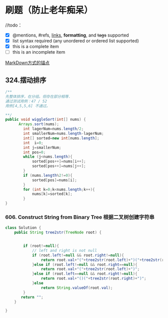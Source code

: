 # 刷题（防止老年痴呆）

//todo：
- [x] @mentions, #refs, [links](), **formatting**, and <del>tags</del> supported
- [x] list syntax required (any unordered or ordered list supported)
- [x] this is a complete item
- [ ] this is an incomplete item

[MarkDown方式的锚点](#325.摆动排序)


## 324.摆动排序

```java
/**
先整体排序，在分组。但存在部分相等. 
通过测试用例：47 / 52
用例[4,5,5,6] 不通过。

**/
public void wiggleSort(int[] nums) {
      Arrays.sort(nums);
        int lagerNum=nums.length/2;
        int smallerNum=nums.length-lagerNum;
        int[] sorted=new int[nums.length];
        int  i=0;
        int j=smallerNum;
        int pos=0;
        while (j<nums.length){
            sorted[pos++]=nums[i++];
            sorted[pos++]=nums[j++];
        }
        if (nums.length%2!=0){
            sorted[pos]=nums[i];
        }
        for (int k=0;k<nums.length;k++){
            nums[k]=sorted[k];
        }
}
```

### 606. Construct String from Binary Tree 根据二叉树创建字符串

```java
class Solution {
    public String tree2str(TreeNode root) {


        if (root!=null){
            // left and right is not null
            if (root.left!=null && root.right!=null){
                return root.val+"("+tree2str(root.left)+")("+tree2str(root.right)+")";
            }else if (root.left!=null && root.right==null){
                return root.val+"("+tree2str(root.left)+")";
            }else if (root.left==null && root.right!=null){
                return root.val+"()("+tree2str(root.right)+")";
            }else
                return String.valueOf(root.val);
        }
       return "";
    }

}
```